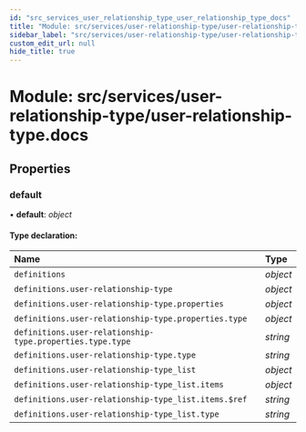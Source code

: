 ```yaml
---
id: "src_services_user_relationship_type_user_relationship_type_docs"
title: "Module: src/services/user-relationship-type/user-relationship-type.docs"
sidebar_label: "src/services/user-relationship-type/user-relationship-type.docs"
custom_edit_url: null
hide_title: true
---
```


# Module: src/services/user-relationship-type/user-relationship-type.docs

## Properties

### default

• **default**: *object*

#### Type declaration:

Name | Type |
:------ | :------ |
`definitions` | *object* |
`definitions.user-relationship-type` | *object* |
`definitions.user-relationship-type.properties` | *object* |
`definitions.user-relationship-type.properties.type` | *object* |
`definitions.user-relationship-type.properties.type.type` | *string* |
`definitions.user-relationship-type.type` | *string* |
`definitions.user-relationship-type_list` | *object* |
`definitions.user-relationship-type_list.items` | *object* |
`definitions.user-relationship-type_list.items.$ref` | *string* |
`definitions.user-relationship-type_list.type` | *string* |
